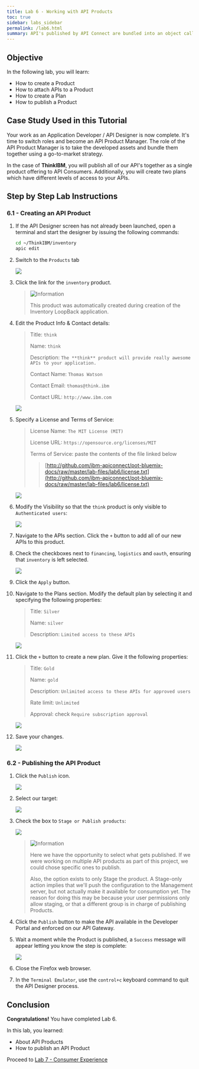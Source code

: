 ```yaml
---
title: Lab 6 - Working with API Products
toc: true
sidebar: labs_sidebar
permalink: /lab6.html
summary: API's published by API Connect are bundled into an object called a **Product**. The Product combines one or more API's with one or more Plans.\nA **Plan** is effectively a contract between the API Provider and API Consumer which specifies the allowed rate of API calls over a given period of time.
---
```


## Objective

In the following lab, you will learn:

+ How to create a Product
+ How to attach APIs to a Product
+ How to create a Plan
+ How to publish a Product

## Case Study Used in this Tutorial

Your work as an Application Developer / API Designer is now complete. It's time to switch roles and become an API Product Manager. The role of the API Product Manager is to take the developed assets and bundle them together using a go-to-market strategy.

In the case of **ThinkIBM**, you will publish all of our API's together as a single product offering to API Consumers. Additionally, you will create two plans which have different levels of access to your APIs.

## Step by Step Lab Instructions

### 6.1 - Creating an API Product

1.  If the API Designer screen has not already been launched, open a terminal and start the designer by issuing the following commands:

    ```bash
    cd ~/ThinkIBM/inventory
    apic edit
    ```

1.  Switch to the `Products` tab

    ![](https://github.com/ibm-apiconnect/pot/raw/gh-pages/images/lab6/products.png)

1.  Click the link for the `inventory` product.
	
    > ![][info]
    > 
    > This product was automatically created during creation of the Inventory LoopBack application.

1.  Edit the Product Info & Contact details:

    > Title: `think`
    >
    > Name: `think`
    >
    > Description: `The **think** product will provide really awesome APIs to your application.`
    >
    > Contact Name: `Thomas Watson`
    >
    > Contact Email: `thomas@think.ibm`
    >
    > Contact URL: `http://www.ibm.com`  
	
    ![](https://github.com/ibm-apiconnect/pot/raw/gh-pages/images/lab6/think-infocontact.png)

1.  Specify a License and Terms of Service:

    > License Name: `The MIT License (MIT)`
    >
    > License URL: `https://opensource.org/licenses/MIT`
    >
    > Terms of Service: paste the contents of the file linked below
    > >
    > > [http://github.com/ibm-apiconnect/pot-bluemix-docs/raw/master/lab-files/lab6/license.txt](http://github.com/ibm-apiconnect/pot-bluemix-docs/raw/master/lab-files/lab6/license.txt)
	  
    ![](https://github.com/ibm-apiconnect/pot/raw/gh-pages/images/lab6/think-licensetos.png)
	
1.  Modify the Visibility so that the `think` product is only visible to `Authenticated users`:
  
    ![](https://github.com/ibm-apiconnect/pot/raw/gh-pages/images/lab6/think-visibility.png)
	
1.  Navigate to the APIs section. Click the `+` button to add all of our new APIs to this product.

1.  Check the checkboxes next to `financing`, `logistics` and `oauth`, ensuring that `inventory` is left selected.
	 
    ![](https://github.com/ibm-apiconnect/pot/raw/gh-pages/images/lab6/think-apis.png)

1.  Click the `Apply` button.

1.  Navigate to the Plans section. Modify the default plan by selecting it and specifying the following properties:

    > Title: `Silver`
    >
    > Name: `silver`
    >
    > Description: `Limited access to these APIs`
	
    ![](https://github.com/ibm-apiconnect/pot/raw/gh-pages/images/lab6/think-silverplan.png)

1.  Click the `+` button to create a new plan. Give it the following properties:

    > Title: `Gold`
    >
    > Name: `gold`
    >
    > Description: `Unlimited access to these APIs for approved users`
    >
    > Rate limit: `Unlimited`
    >
    > Approval: check `Require subscription approval`  
	
    ![](https://github.com/ibm-apiconnect/pot/raw/gh-pages/images/lab6/think-goldplan.png)

1.  Save your changes.

    ![](https://github.com/ibm-apiconnect/pot/raw/gh-pages/images/lab6/save-icon.png)

### 6.2 - Publishing the API Product

1.  Click the `Publish` icon.

    ![](https://github.com/ibm-apiconnect/pot/raw/gh-pages/images/lab6/think-publish.png)

1.  Select our target:

    ![](https://github.com/ibm-apiconnect/pot/raw/gh-pages/images/lab6/publish-target.png)

1.  Check the box to `Stage or Publish products`:

    ![](https://github.com/ibm-apiconnect/pot/raw/gh-pages/images/lab6/publish-product.png)

    > ![][info]
    > 
    > Here we have the opportunity to select what gets published. If we were working on multiple API products as part of this project, we could chose specific ones to publish.
    > 
    > Also, the option exists to only Stage the product. A Stage-only action implies that we'll push the configuration to the Management server, but not actually make it available for consumption yet. The reason for doing this may be because your user permissions only allow staging, or that a different group is in charge of publishing Products.

1.  Click the `Publish` button to make the API available in the Developer Portal and enforced on our API Gateway.

1.  Wait a moment while the Product is published, a `Success` message will appear letting you know the step is complete:

    ![](https://github.com/ibm-apiconnect/pot/raw/gh-pages/images/lab6/publish-success.png)

1.  Close the Firefox web browser.

1.  In the `Terminal Emulator`, use the `control+c` keyboard command to quit the API Designer process.

## Conclusion

**Congratulations!** You have completed Lab 6.

In this lab, you learned:

+ About API Products
+ How to publish an API Product

Proceed to [Lab 7 - Consumer Experience](lab7.html)

[important]: https://github.com/ibm-apiconnect/pot/raw/gh-pages/images/common/important.png "Important!"
[info]: https://github.com/ibm-apiconnect/pot/raw/gh-pages/images/common/info.png "Information"
[troubleshooting]: https://github.com/ibm-apiconnect/pot/raw/gh-pages/images/common/troubleshooting.png "Troubleshooting"